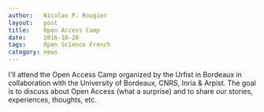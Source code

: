 ```yaml
---
author:   Nicolas P. Rougier
layout:   post
title:    Open Access Camp
date:     2016-10-20
tags:     Open Science French
category: news
---
```


I'll attend the Open Access Camp organized by the Urfist in Bordeaux in
collaboration with the University of Bordeaux, CNRS, Inria & Arpist. The goal
is to discuss about Open Access (what a surprise) and to share our stories,
experiences, thoughts, etc.
